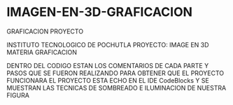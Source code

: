 # IMAGEN-EN-3D-GRAFICACION
GRAFICACION PROYECTO

INSTITUTO TECNOLOGICO DE POCHUTLA
PROYECTO: IMAGE EN 3D       
MATERIA GRAFICACION 


DENTRO DEL CODIGO ESTAN LOS COMENTARIOS DE CADA PARTE Y PASOS QUE SE FUERON REALIZANDO PARA OBTENER QUE EL PROYECTO FUNCIONARA
EL PROYECTO ESTA ECHO EN EL IDE CodeBlocks Y SE MUESTRAN LAS TECNICAS DE SOMBREADO E ILUMINACION DE NUESTRA FIGURA
